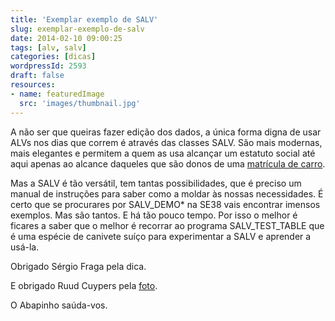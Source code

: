 ```yaml
---
title: 'Exemplar exemplo de SALV'
slug: exemplar-exemplo-de-salv
date: 2014-02-10 09:00:25
tags: [alv, salv]
categories: [dicas]
wordpressId: 2593
draft: false
resources:
- name: featuredImage
  src: 'images/thumbnail.jpg'
---
```

A não ser que queiras fazer edição dos dados, a única forma digna de usar ALVs nos dias que correm é através das classes SALV. São mais modernas, mais elegantes e permitem a quem as usa alcançar um estatuto social até aqui apenas ao alcance daqueles que são donos de uma [matrícula de carro][1].

<!--more-->

Mas a SALV é tão versátil, tem tantas possibilidades, que é preciso um manual de instruções para saber como a moldar às nossas necessidades. É certo que se procurares por SALV_DEMO* na SE38 vais encontrar imensos exemplos. Mas são tantos. E há tão pouco tempo. Por isso o melhor é ficares a saber que o melhor é recorrar ao programa SALV_TEST_TABLE que é uma espécie de canivete suíço para experimentar a SALV e aprender a usá-la.

Obrigado Sérgio Fraga pela dica.

E obrigado Ruud Cuypers pela [foto][2].

O Abapinho saúda-vos.

   [1]: http://www.youtube.com/watch?v=JtN35OUIu0g
   [2]: http://www.flickr.com/photos/ruudcuypers/5474462570
